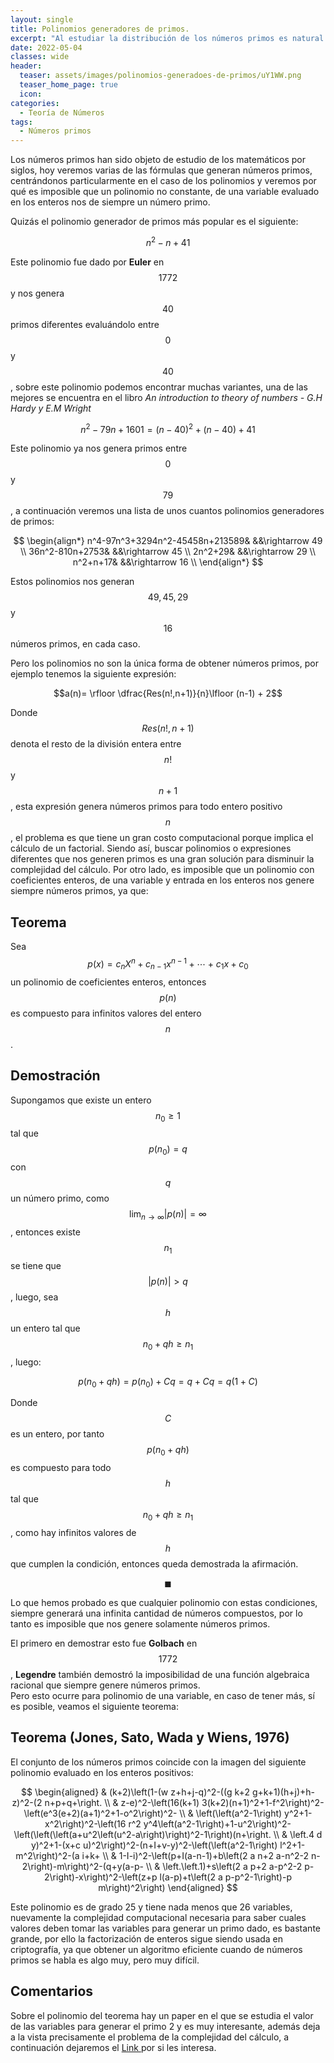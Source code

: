 ```yaml
---
layout: single
title: Polinomios generadores de primos.
excerpt: "Al estudiar la distribución de los números primos es natural preguntarnos si es posible que un polinomio nos proporcione una formula para determinar el siguiente, aquí veremos que al menos en polinomios de una variable esto es imposible." 
date: 2022-05-04 
classes: wide
header:
  teaser: assets/images/polinomios-generadoes-de-primos/uY1WW.png
  teaser_home_page: true
  icon: 
categories:
  - Teoría de Números
tags:  
  - Números primos
---
```


Los números primos han sido objeto de estudio de los matemáticos por siglos, hoy veremos varias de las fórmulas que generan números primos, centrándonos particularmente en el caso de los polinomios y veremos por qué es imposible que un polinomio no constante, de una variable evaluado en los enteros nos de siempre un número primo.

Quizás el polinomio generador de primos más popular es el siguiente:

$$n^2-n+41$$

Este polinomio fue dado por **Euler** en $$1772$$ y nos genera $$40$$ primos diferentes evaluándolo entre $$0$$ y $$40$$, sobre este polinomio podemos encontrar muchas variantes, una de las mejores se encuentra en el libro *An introduction to theory of numbers - G.H Hardy y E.M Wright*

$$n^2-79n+1601=(n-40)^2+(n-40)+41$$

Este polinomio ya nos genera primos entre $$0$$ y $$79$$, a continuación veremos una lista de unos cuantos polinomios generadores de primos:

$$
\begin{align*}
n^4-97n^3+3294n^2-45458n+213589& &&\rightarrow 49 \\
36n^2-810n+2753& &&\rightarrow 45 \\
2n^2+29& &&\rightarrow 29 \\
n^2+n+17& &&\rightarrow 16 \\
\end{align*}
$$

Estos polinomios nos generan $$49,45,29$$ y $$16$$ números primos, en cada caso.

Pero los polinomios no son la única forma de obtener números primos, por ejemplo tenemos la siguiente expresión:

$$a(n)= \rfloor \dfrac{Res(n!,n+1)}{n}\lfloor (n-1) + 2$$

Donde $$Res(n!,n+1)$$ denota el resto de la división entera entre $$n!$$ y $$n+1$$, esta expresión genera números primos para todo entero positivo $$n$$, el problema es que tiene un gran costo computacional porque implica el cálculo de un factorial. Siendo así, buscar polinomios o expresiones diferentes que nos generen primos es una gran solución para disminuir la complejidad del cálculo. Por otro lado, es imposible que un polinomio con coeficientes enteros, de una variable y entrada en los enteros nos genere siempre números primos, ya que:

## Teorema

Sea $$p(x)=c_nX^n+c_{n-1}x^{n-1}+\cdots+c_1x+c_0$$ un polinomio de coeficientes enteros, entonces $$p(n)$$ es compuesto para infinitos valores del entero $$n$$.

## Demostración

Supongamos que existe un entero $$n_0 \geq 1$$ tal que $$p(n_0)=q$$ con $$q$$ un número primo, como $$\lim_{n\rightarrow \infty} \lvert p(n) \rvert = \infty$$, entonces existe $$n_{1}$$ se tiene que $$\lvert p(n)\rvert>q$$, luego, sea $$h$$ un entero tal que $$n_{0}+qh \geq n_{1}$$, luego:

$$p(n_0+qh)=p(n_0)+Cq=q+Cq=q(1+C)$$

Donde $$C$$ es un entero, por tanto $$p(n_0+qh)$$ es compuesto para todo $$h$$ tal que $$n_0+qh \geq n_1$$, como hay infinitos valores de $$h$$ que cumplen la condición, entonces queda demostrada la afirmación.

$$\blacksquare$$

Lo que hemos probado es que cualquier polinomio con estas condiciones, siempre generará una infinita cantidad de números compuestos, por lo tanto es imposible que nos genere solamente números primos.

El primero en demostrar esto fue **Golbach** en $$1772$$, **Legendre** también demostró la imposibilidad de una función algebraica racional que siempre genere números primos. <br> Pero esto ocurre para polinomio de una variable, en caso de tener más, sí es posible, veamos el siguiente teorema:

## Teorema (Jones, Sato, Wada y Wiens, 1976)

El conjunto de los números primos coincide con la imagen del siguiente polinomio evaluado en los enteros positivos:

$$
\begin{aligned}
& (k+2)\left(1-(w z+h+j-q)^2-((g k+2 g+k+1)(h+j)+h-z)^2-(2 n+p+q+\right. \\
& z-e)^2-\left(16(k+1) 3(k+2)(n+1)^2+1-f^2\right)^2-\left(e^3(e+2)(a+1)^2+1-o^2\right)^2- \\
& \left(\left(a^2-1\right) y^2+1-x^2\right)^2-\left(16 r^2 y^4\left(a^2-1\right)+1-u^2\right)^2-\left(\left(\left(a+u^2\left(u^2-a\right)\right)^2-1\right)(n+\right. \\
& \left.4 d y)^2+1-(x+c u)^2\right)^2-(n+I+v-y)^2-\left(\left(a^2-1\right) l^2+1-m^2\right)^2-(a i+k+ \\
& 1-I-i)^2-\left(p+I(a-n-1)+b\left(2 a n+2 a-n^2-2 n-2\right)-m\right)^2-(q+y(a-p- \\
& \left.\left.1)+s\left(2 a p+2 a-p^2-2 p-2\right)-x\right)^2-\left(z+p l(a-p)+t\left(2 a p-p^2-1\right)-p m\right)^2\right)
\end{aligned}
$$

Este polinomio es de grado 25 y tiene nada menos que 26 variables, nuevamente la complejidad computacional necesaria para saber cuales valores deben tomar las variables para generar un primo dado, es bastante grande, por ello la factorización de enteros sigue siendo usada en criptografía, ya que obtener un algoritmo eficiente cuando de números primos se habla es algo muy, pero muy difícil.

## Comentarios

Sobre el polinomio del teorema hay un paper en el que se estudia el valor de las variables para generar el primo 2 y es muy interesante, además deja a la vista precisamente el problema de la complejidad del cálculo, a continuación dejaremos el <a href="https://citeseerx.ist.psu.edu/viewdoc/download?doi=10.1.1.104.8284&rep=rep1&type=pdf"> Link </a> por si les interesa.